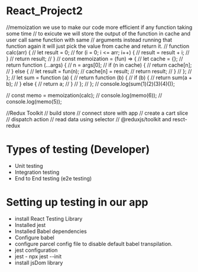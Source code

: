 # React_Project2

//memoization we use to make our code more efficient if any function taking some time
// to exicute we will store the output of the function in cache and user call same function with same
// arguments instead running that function again it will just pick the value from cache and return it.
// function calc(arr) {
// let result = 0;
// for (i = 0; i <= arr; i++) {
// result = result + i;
// }
// return result;
// }
// const memoization = (fun) => {
// let cache = {};
// return function (...args) {
// n = args[0];
// if (n in cache) {
// return cache[n];
// } else {
// let result = fun(n);
// cache[n] = result;
// return result;
// }
// };
// };
// let sum = function (a) {
// return function (b) {
// if (b) {
// return sum(a + b);
// } else {
// return a;
// }
// };
// };
// console.log(sum(1)(2)(3)(4)());

// const memo = memoization(calc);
// console.log(memo(6));
// console.log(memo(5));

//Redux Toolkit
// build store
// connect store with app
// create a cart slice
// dispatch action
// read data using selector
// @reduxjs/toolkit and resct-redux

# Types of testing (Developer)

- Unit testing
- Integration testing
- End to End testing (e2e testing)

# Setting up testing in our app

- install React Testing Library
- Installed jest
- Installed Babel dependencies
- Configure babel
- configure parcel config file to disable default babel transpilation.
- jest configuration
- jest - npx jest --init
- install jsDom library
